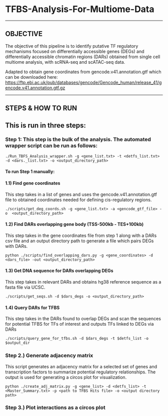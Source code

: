 # TFBS-Analysis-For-Multiome-Data

----------
OBJECTIVE
----------
The objective of this pipeline is to identify putative TF regulatory mechanisms focused on differentially accessible genes (DEGs) and differentially accessible chromatin regions (DARs) obtained from single cell multiome analysis, with scRNA-seq and scATAC-seq data.

Adapted to obtain gene coordinates from gencode.v41.annotation.gtf which can be downloaded here: https://ftp.ebi.ac.uk/pub/databases/gencode/Gencode_human/release_41/gencode.v41.annotation.gtf.gz 

-------------------
STEPS & HOW TO RUN
-------------------
This is run in three steps:
---------------------------

### **Step 1:** This step is the bulk of the analysis. The automated wrapper script can be run as follows:

    ./Run_TBFS_Analysis_wrapper.sh -g <gene_list.txt> -t <detfs_list.txt> -d <dars._list.txt> -o <output_directory_path>

#### To run Step 1 manually:

#### 1.1) Find gene coordinates

This step takes in a list of genes and uses the gencode.v41.annotation.gtf file to obtained coordinates needed for defining cis-regulatory regions.

    ./scripts/get_deg_coords.sh -g <gene_list.txt> -a <gencode_gtf_file> -o  <output_directory_path>

#### 1.2) Find DARs overlapping gene body (TSS-500kb - TES+100kb)

This step takes in the gene coordinates file from step 1 along with a DARs csv file and an output directory path to generate a file which pairs DEGs with DARs.

    python ./scripts/find_overlapping_dars.py -g <gene_coordinates> -d <dars_file> -out <output_directory_path>

#### 1.3) Get DNA sequence for DARs overlapping DEGs
This step takes in relevant DARs and obtains hg38 reference sequence as a fasta file via UCSC.

    ./scripts/get_seqs.sh -d $dars_degs -o <output_directory_path>

#### 1.4) Query DARs for TFBS

This step takes in the DARs found to overlap DEGs and scan the sequences for potential TFBS for TFs of interest and outputs TFs linked to DEGs via DARs

    ./scripts/query_gene_for_tfbs.sh -d $dars_degs -t $detfs_list -o $output_dir

### **Step 2.)** Generate adjacency matrix

This script generates an adjacency matrix for a selected set of genes and transcription factors to summarize potential regulatory relationships. The output is used for generating a circos plot for visualization.

    python ./create_adj_matrix.py -g <gene_list> -d <detfs_list> -t <Master_Summary.txt> -p <path to TFBS Hits file> -o <output directory path>

### **Step 3.)** Plot interactions as a circos plot
